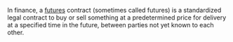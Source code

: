 In finance, a [futures](https://en.wikipedia.org/wiki/Futures_contract) contract (sometimes called futures) is a standardized legal contract to buy or sell something at a predetermined price for delivery at a specified time in the future, between parties not yet known to each other.

